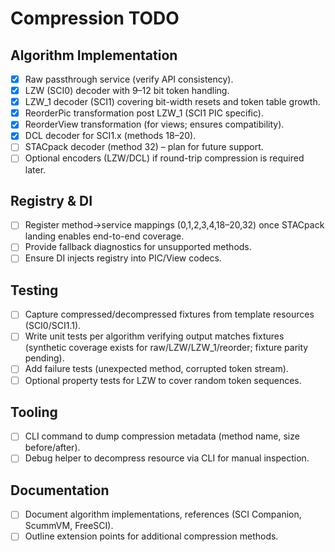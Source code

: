 # Compression TODO

## Algorithm Implementation
- [x] Raw passthrough service (verify API consistency).
- [x] LZW (SCI0) decoder with 9–12 bit token handling.
- [x] LZW_1 decoder (SCI1) covering bit-width resets and token table growth.
- [x] ReorderPic transformation post LZW_1 (SCI1 PIC specific).
- [x] ReorderView transformation (for views; ensures compatibility).
- [x] DCL decoder for SCI1.x (methods 18–20).
- [ ] STACpack decoder (method 32) – plan for future support.
- [ ] Optional encoders (LZW/DCL) if round-trip compression is required later.

## Registry & DI
- [ ] Register method→service mappings (0,1,2,3,4,18–20,32) once STACpack landing enables end-to-end coverage.
- [ ] Provide fallback diagnostics for unsupported methods.
- [ ] Ensure DI injects registry into PIC/View codecs.

## Testing
- [ ] Capture compressed/decompressed fixtures from template resources (SCI0/SCI1.1).
- [ ] Write unit tests per algorithm verifying output matches fixtures (synthetic coverage exists for raw/LZW/LZW_1/reorder; fixture parity pending).
- [ ] Add failure tests (unexpected method, corrupted token stream).
- [ ] Optional property tests for LZW to cover random token sequences.

## Tooling
- [ ] CLI command to dump compression metadata (method name, size before/after).
- [ ] Debug helper to decompress resource via CLI for manual inspection.

## Documentation
- [ ] Document algorithm implementations, references (SCI Companion, ScummVM, FreeSCI).
- [ ] Outline extension points for additional compression methods.
